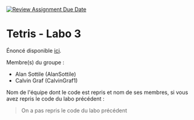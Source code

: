 [![Review Assignment Due Date](https://classroom.github.com/assets/deadline-readme-button-24ddc0f5d75046c5622901739e7c5dd533143b0c8e959d652212380cedb1ea36.svg)](https://classroom.github.com/a/xsgOioUO)
# Tetris - Labo 3

Énoncé disponible [ici](https://web-classroom.github.io/labos/labo-5-tetris-3.html).

Membre(s) du groupe :
- Alan Sottile (AlanSottile)
- Calvin Graf (CalvinGraf1)

Nom de l'équipe dont le code est repris et nom de ses membres, si vous avez repris le code du labo précédent :

> On a pas repris le code du labo précédent